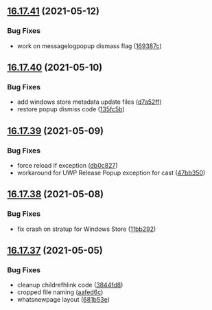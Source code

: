 ## [16.17.41](https://github.com/phandcock/GrampsView/compare/v16.17.40...v16.17.41) (2021-05-12)


### Bug Fixes

* work on messagelogpopup dismass flag ([169387c](https://github.com/phandcock/GrampsView/commit/169387c2fe4c06b6da0df2ccf633681ba4500186))



## [16.17.40](https://github.com/phandcock/GrampsView/compare/v16.17.39...v16.17.40) (2021-05-10)


### Bug Fixes

* add windows store metadata update files ([d7a52ff](https://github.com/phandcock/GrampsView/commit/d7a52fffc706f0afcbb883cd085fc3636737d747))
* restore popup dismiss code ([135fc5b](https://github.com/phandcock/GrampsView/commit/135fc5b61e9487b7d1c7d315844a0fa4a3bdfe2e))



## [16.17.39](https://github.com/phandcock/GrampsView/compare/v16.17.38...v16.17.39) (2021-05-09)


### Bug Fixes

* force reload if exception ([db0c827](https://github.com/phandcock/GrampsView/commit/db0c827a5461c359f6062716914af672e752ccef))
* workaround for UWP Release Popup exception for cast ([47bb350](https://github.com/phandcock/GrampsView/commit/47bb35056d2b3c8a0d56c7810354b664af895991))



## [16.17.38](https://github.com/phandcock/GrampsView/compare/v16.17.37...v16.17.38) (2021-05-08)


### Bug Fixes

* fix crash on stratup for Windows Store ([11bb292](https://github.com/phandcock/GrampsView/commit/11bb292e37f55e51e9d1b30d857002788da49524))



## [16.17.37](https://github.com/phandcock/GrampsView/compare/v16.17.36...v16.17.37) (2021-05-05)


### Bug Fixes

* cleanup childrefhlink code ([3844fd8](https://github.com/phandcock/GrampsView/commit/3844fd88952cb78419f19116bace5abb5b6f5b7f))
* cropped file naming ([aafed6c](https://github.com/phandcock/GrampsView/commit/aafed6ccdd0d0327601391b8ec3e0f2534089010))
* whatsnewpage layout ([681b53e](https://github.com/phandcock/GrampsView/commit/681b53ebeccd6cbae79ab9b9661acdb48447184b))



